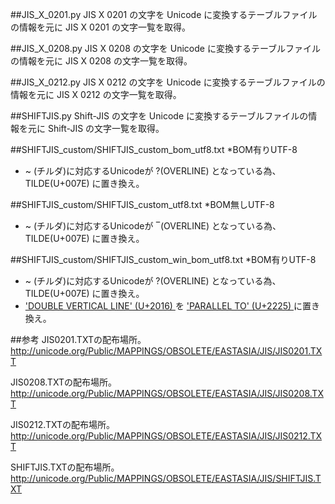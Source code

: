 ##JIS_X_0201.py
 JIS X 0201 の文字を Unicode に変換するテーブルファイルの情報を元に JIS X 0201 の文字一覧を取得。

##JIS_X_0208.py
 JIS X 0208 の文字を Unicode に変換するテーブルファイルの情報を元に JIS X 0208 の文字一覧を取得。

##JIS_X_0212.py
 JIS X 0212 の文字を Unicode に変換するテーブルファイルの情報を元に JIS X 0212 の文字一覧を取得。

##SHIFTJIS.py
 Shift-JIS の文字を Unicode に変換するテーブルファイルの情報を元に Shift-JIS の文字一覧を取得。

##SHIFTJIS_custom/SHIFTJIS_custom_bom_utf8.txt
*BOM有りUTF-8
* ~ (チルダ)に対応するUnicodeが ?(OVERLINE) となっている為、 TILDE(U+007E) に置き換え。

##SHIFTJIS_custom/SHIFTJIS_custom_utf8.txt
*BOM無しUTF-8
* ~ (チルダ)に対応するUnicodeが ‾(OVERLINE) となっている為、 TILDE(U+007E) に置き換え。

##SHIFTJIS_custom/SHIFTJIS_custom_win_bom_utf8.txt
*BOM有りUTF-8
* ~ (チルダ)に対応するUnicodeが ?(OVERLINE) となっている為、 TILDE(U+007E) に置き換え。
* ['DOUBLE VERTICAL LINE' (U+2016) ](http://www.fileformat.info/info/unicode/char/2016/index.htm)を ['PARALLEL TO' (U+2225) ](http://www.fileformat.info/info/unicode/char/2225/index.htm)に置き換え。


##参考
JIS0201.TXTの配布場所。
<http://unicode.org/Public/MAPPINGS/OBSOLETE/EASTASIA/JIS/JIS0201.TXT>

JIS0208.TXTの配布場所。
<http://unicode.org/Public/MAPPINGS/OBSOLETE/EASTASIA/JIS/JIS0208.TXT>

JIS0212.TXTの配布場所。
<http://unicode.org/Public/MAPPINGS/OBSOLETE/EASTASIA/JIS/JIS0212.TXT>

SHIFTJIS.TXTの配布場所。
<http://unicode.org/Public/MAPPINGS/OBSOLETE/EASTASIA/JIS/SHIFTJIS.TXT>